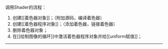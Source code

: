调用Shader的流程：
1. 创建[[着色器对象]]；（附加源码，编译着色器）
2. 创建[[着色器程序对象]]；（添加着色器，链接着色器）
3. 删除着色器对象；
4. 在[[绘制图像的循环]]中激活着色器程序对象并给[[uniform赋值]]；
***


